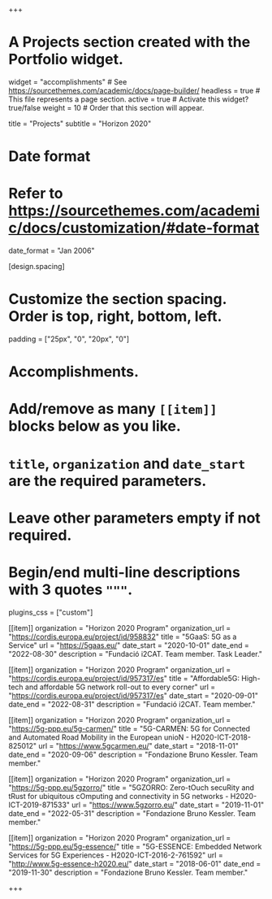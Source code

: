 +++
# A Projects section created with the Portfolio widget.
widget = "accomplishments"  # See https://sourcethemes.com/academic/docs/page-builder/
headless = true  # This file represents a page section.
active = true  # Activate this widget? true/false
weight = 10  # Order that this section will appear.

title = "Projects"
subtitle = "Horizon 2020"

# Date format
#   Refer to https://sourcethemes.com/academic/docs/customization/#date-format
date_format = "Jan 2006"

[design.spacing]
  # Customize the section spacing. Order is top, right, bottom, left.
  padding = ["25px", "0", "20px", "0"]

# Accomplishments.
#   Add/remove as many `[[item]]` blocks below as you like.
#   `title`, `organization` and `date_start` are the required parameters.
#   Leave other parameters empty if not required.
#   Begin/end multi-line descriptions with 3 quotes `"""`.

plugins_css = ["custom"]


[[item]]
  organization = "Horizon 2020 Program"
  organization_url = "https://cordis.europa.eu/project/id/958832"
  title = "5GaaS: 5G as a Service"
  url = "https://5gaas.eu/"
  date_start = "2020-10-01"
  date_end = "2022-08-30"
  description = "Fundació i2CAT. Team member.  Task Leader."

[[item]]
  organization = "Horizon 2020 Program"
  organization_url = "https://cordis.europa.eu/project/id/957317/es"
  title = "Affordable5G: High-tech and affordable 5G network roll-out to every corner"
  url = "https://cordis.europa.eu/project/id/957317/es"
  date_start = "2020-09-01"
  date_end = "2022-08-31"
  description = "Fundació i2CAT. Team member."

[[item]]
  organization = "Horizon 2020 Program"
  organization_url = "https://5g-ppp.eu/5g-carmen/"
  title = "5G-CARMEN: 5G for Connected and Automated Road Mobility in the European unioN - H2020-ICT-2018-825012"
  url = "https://www.5gcarmen.eu/"
  date_start = "2018-11-01"
  date_end = "2020-09-06"
  description = "Fondazione Bruno Kessler. Team member."

[[item]]
  organization = "Horizon 2020 Program"
  organization_url = "https://5g-ppp.eu/5gzorro/"
  title = "5GZORRO: Zero-tOuch secuRity and tRust for ubiquitous cOmputing and connectivity in 5G networks - H2020-ICT-2019-871533"
  url = "https://www.5gzorro.eu/"
  date_start = "2019-11-01"
  date_end = "2022-05-31"
  description = "Fondazione Bruno Kessler. Team member."

[[item]]
  organization = "Horizon 2020 Program"
  organization_url = "https://5g-ppp.eu/5g-essence/"
  title = "5G-ESSENCE: Embedded Network Services for 5G Experiences - H2020-ICT-2016-2-761592"
  url = "http://www.5g-essence-h2020.eu/"
  date_start = "2018-06-01"
  date_end = "2019-11-30"
  description = "Fondazione Bruno Kessler. Team member."

+++
